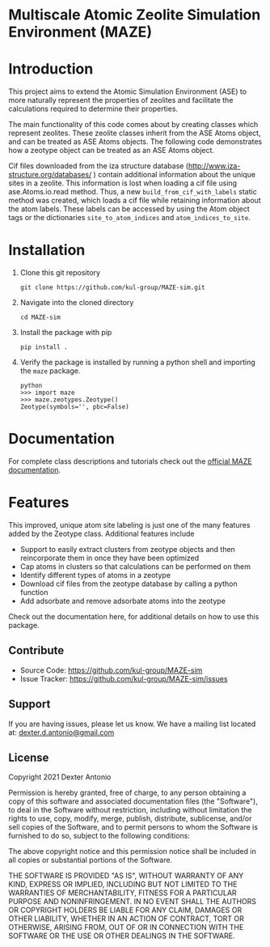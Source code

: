 **M**ultiscale **A**tomic **Z**eolite Simulation **E**nvironment (**MAZE**)
========================================================
Introduction
===============
This project aims to extend the Atomic Simulation Environment (ASE) to more naturally represent the properties of zeolites and facilitate the calculations required to determine their properties. 

The main functionality of this code comes about by creating classes which represent zeolites. These zeolite classes inherit from the ASE Atoms object, and can be treated as ASE Atoms objects. The following code demonstrates how a zeotype object can be treated as an ASE Atoms object. 

Cif files downloaded from the iza structure database (http://www.iza-structure.org/databases/ ) contain additional 
information about the unique sites in a zeolite. This information is lost when loading a cif file using
ase.Atoms.io.read method. Thus, a new ```build_from_cif_with_labels``` static method was created, which loads a cif 
file while retaining information about the atom labels. These labels can be accessed by using the Atom object tags or 
the dictionaries ``site_to_atom_indices`` and ``atom_indices_to_site``. 

Installation 
=================

1. Clone this git repository 
    ``` 
    git clone https://github.com/kul-group/MAZE-sim.git
    ```
2. Navigate into the cloned directory 
    ```
    cd MAZE-sim
    ```
3. Install the package with pip
    ```
    pip install . 
    ```
4. Verify the package is installed by running a python shell and importing the ``maze`` package. 
    ```
    python
   >>> import maze 
   >>> maze.zeotypes.Zeotype()
   Zeotype(symbols='', pbc=False)
    ```
Documentation 
==============
For complete class descriptions and tutorials check out the [official MAZE documentation](https://kul-group.github.io/MAZE-sim/). 

Features 
=======
This improved, unique atom site labeling is just one of the many features added by the Zeotype class. Additional features include

-	Support to easily extract clusters from zeotype objects and then reincorporate them in once they have been optimized 
-	Cap atoms in clusters so that calculations can be performed on them 
-	Identify different types of atoms in a zeotype 
-	Download cif files from the zeotype database by calling a python function 
-	Add adsorbate and remove adsorbate atoms into the zeotype 

Check out the documentation here, for additional details on how to use this package. 


Contribute
----------

- Source Code: https://github.com/kul-group/MAZE-sim
- Issue Tracker: https://github.com/kul-group/MAZE-sim/issues

Support
-------

If you are having issues, please let us know.
We have a mailing list located at: dexter.d.antonio@gmail.com

License
-------

Copyright 2021 Dexter Antonio

Permission is hereby granted, free of charge, to any person obtaining a copy of this software and associated documentation files (the "Software"), to deal in the Software without restriction, including without limitation the rights to use, copy, modify, merge, publish, distribute, sublicense, and/or sell copies of the Software, and to permit persons to whom the Software is furnished to do so, subject to the following conditions:

The above copyright notice and this permission notice shall be included in all copies or substantial portions of the Software.

THE SOFTWARE IS PROVIDED "AS IS", WITHOUT WARRANTY OF ANY KIND, EXPRESS OR IMPLIED, INCLUDING BUT NOT LIMITED TO THE WARRANTIES OF MERCHANTABILITY, FITNESS FOR A PARTICULAR PURPOSE AND NONINFRINGEMENT. IN NO EVENT SHALL THE AUTHORS OR COPYRIGHT HOLDERS BE LIABLE FOR ANY CLAIM, DAMAGES OR OTHER LIABILITY, WHETHER IN AN ACTION OF CONTRACT, TORT OR OTHERWISE, ARISING FROM, OUT OF OR IN CONNECTION WITH THE SOFTWARE OR THE USE OR OTHER DEALINGS IN THE SOFTWARE.